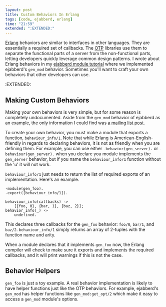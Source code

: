 ```yaml
---
layout: post
title: Custom Behaviors In Erlang
tags: [code, ejabberd, erlang]
time: "21:59"
extended: ":EXTENDED:"
---
```


[Erlang](http://www.erlang.org) behaviors are similar to interfaces in other languages.  They are essentially a required set of callbacks.  The [OTP](http://www.erlang.org/doc/design_principles/part_frame.html) libraries use them to separate the functional parts of a server from the non-functional parts, letting developers quickly leverage common design patterns.  I wrote about Erlang behaviors in my [ejabberd module tutorial](http://metajack.im/2008/08/28/writing-ejabberd-modules-presence-storms/) where we implemented ejabberd's `gen_mod` behavior.  Sometimes you'll want to craft your own behaviors that other developers can use.  



:EXTENDED:

## Making Custom Behaviors

Making your own behaviors is very simple, but for some reason is completely undocumented.  Aside from the `gen_mod` behavior of ejabberd as an example, the only information I could find was [a mailing list post](http://metajack.im/2008/08/28/writing-ejabberd-modules-presence-storms/index.html).

To create your own behavior, you must make a module that exports a function, `behaviour_info/1`.  Note that while Erlang is American-English-friendly in regards to declaring behaviors, it is not as friendly when you are defining them.  For example, you can use either `-behavior(gen_server).` or `-behaviour(gen_server).` when you declare you module implements the `gen_server` behavior, but if you name the `behaviour_info/1` function without the 'u' it will not work.

`behaviour_info/1` just needs to return the list of required exports of an implementation.  Here's an example.

    -module(gen_foo).
    -export([behaviour_info/1]).
    
    behaviour_info(callbacks) ->
        [{foo, 0}, {bar, 1}, {baz, 2}];
    behavior_info(_) ->
        undefined.

This declares three callbacks for the `gen_foo` behavior: `foo/0`, `bar/1`, and `baz/2`.  `behaviour_info/1` simply returns an array of 2-tuples with the function name and arity.

When a module declares that it implements `gen_foo` now, the Erlang compiler will check to make sure it exports and implements the required callbacks, and it will print warnings if this is not the case.

## Behavior Helpers

`gen_foo` is just a toy example.  A real behavior implementation is likely to have helper functions just like the OTP behaviors.  For example, ejabberd's `gen_mod` has helper functions like `gen_mod:get_opt/2` which make it easy to access a `gen_mod` module's options.
